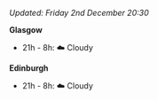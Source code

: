 *Updated: Friday 2nd December 20:30*

**Glasgow**

* 21h - 8h: :cloud: Cloudy

**Edinburgh**

* 21h - 8h: :cloud: Cloudy
